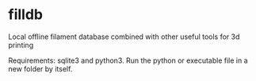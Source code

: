 # filldb
Local offline filament database combined with other useful tools for 3d printing

Requirements: sqlite3 and python3.
Run the python or executable file in a new folder by itself.
